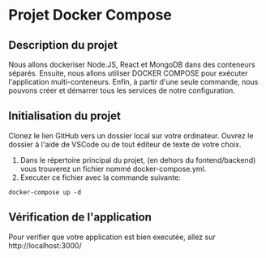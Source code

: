 # Projet Docker Compose
## Description du projet
Nous allons dockeriser Node.JS, React et MongoDB dans des conteneurs séparés. Ensuite, nous allons utiliser DOCKER COMPOSE pour exécuter l'application multi-conteneurs.
Enfin, à partir d'une seule commande, nous pouvons créer et démarrer tous les services de notre configuration.
## Initialisation du projet
Clonez le lien GitHub vers un dossier local sur votre ordinateur. Ouvrez le dossier à l'aide de VSCode ou de tout éditeur de texte de votre choix.

1. Dans le répertoire principal du projet, (en dehors du fontend/backend) vous trouverez un fichier nommé docker-compose.yml.
2. Executer ce fichier avec la commande suivante: 
```
docker-compose up -d
```
## Vérification de l'application 
Pour verifier que votre application est bien executée, allez sur http://localhost:3000/
